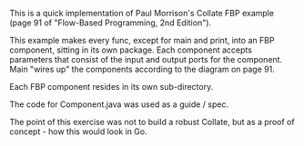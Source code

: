 This is a quick implementation of Paul Morrison's Collate FBP example (page 91 of "Flow-Based Programming, 2nd Edition").

This example makes every func, except for main and print, into an FBP component, sitting in its own package.  Each component accepts parameters that consist of the input and output ports for the component.  Main "wires up" the components according to the diagram on page 91.

Each FBP component resides in its own sub-directory.

The code for Component.java was used as a guide / spec.  

The point of this exercise was not to build a robust Collate, but as a proof of concept - how this would look in Go.